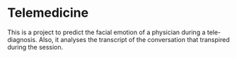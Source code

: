 # Telemedicine
This is a project to predict the facial emotion of a physician during a tele-diagnosis. Also, it analyses the transcript of the conversation that transpired during the session.
